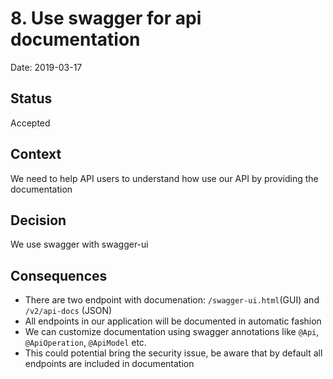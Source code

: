 # 8. Use swagger for api documentation

Date: 2019-03-17

## Status

Accepted

## Context

We need to help API users to understand how use our API by providing the documentation

## Decision

We use swagger with swagger-ui

## Consequences

- There are two endpoint with documenation: `/swagger-ui.html`(GUI) and `/v2/api-docs` (JSON)
- All endpoints in our application will be documented in automatic fashion
- We can customize documentation using swagger annotations like `@Api`, `@ApiOperation`, `@ApiModel` etc.
- This could potential bring the security issue, be aware that by default all endpoints are included in documentation
